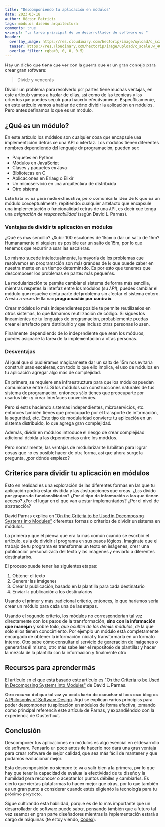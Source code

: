```yaml
---
title: "Descomponiendo tu aplicación en módulos"
date: 2023-03-18
author: Héctor Patricio
tags: módulos diseño arquitectura
comments: true
excerpt: "La tarea principal de un desarrollador de software es "
header:
  overlay_image: https://res.cloudinary.com/hectorip/image/upload/c_scale,w_1400/v1679205046/javier-miranda-3yQY9GPM8Mg-unsplash_nkacdz.jpg
  teaser: https://res.cloudinary.com/hectorip/image/upload/c_scale,w_400/v1679205046/javier-miranda-3yQY9GPM8Mg-unsplash_nkacdz.jpg
  overlay_filter: rgba(0, 0, 0, 0.5)
---
```


Hay un dicho que tiene que ver con la guerra que es un gran consejo para crear gran software:

> Divide y vencerás

Dividir un problema para resolverlo por partes tiene muchas ventajas, en este artículo vamos a hablar de ellas, así como de las técnicas y los criterios que puedes seguir para hacerlo efectivamente. Específicamente, en este artículo vamos a hablar de cómo dividir la aplicación en módulos. Pero antes definamos lo que es un módulo.

## ¿Qué es un módulo?

En este artículo los módulos son cualquier cosa que encapsule una implementación detrás de una API o interfaz. Los módulos tienen diferentes nombres dependiendo del lenguaje de programación, pueden ser:

- Paquetes en Python
- Módulos en JavaScript
- Clases y paquetes en Java
- Bibliotecas en C
- Aplicaciones en Erlang o Elixir
- Un microservicio en una arquitectura de distribuida
- Otro sistema

Esta lista no es para nada exhaustiva, pero comunica la idea de lo que es un módulo conceptualmente, repitiendo: cualquier artefacto que encapsule una implementación o funcionalidad detrás de una API, es decir que tenga una _asignación de responsabilidad_ (según David L. Parnas).

### Ventajas de dividir tu aplicación en módulos

¿Qué es más sencillo? ¿Subir 100 escalones de 15cm o dar un salto de 15m? Humanamente ni siquiera es posible dar un salto de 15m, por lo que tenemos que recurrir a usar las escaleras.

Lo mismo sucede intelectualmente, la mayoría de los problemas que resolvemos en programación son más grandes de lo que puede caber en nuestra mente en un tiempo determinado. Es por esto que tenemos que descomponer los problemas en partes más pequeñas.

La modularización te permite cambiar el sistema de forma más sencilla, mientras respetes la interfaz entre los módulos (su _API_), puedes cambiar el módulo que resuelve cierta parte del problema sin afectar el sistema entero. A esto a veces le llaman **programación por contrato**.

Crear módulos lo más independientes posible te permite reutilizarlos en otros sistemas, lo que llamamos reutilización de código. Si sigues los lineamientos de tu lenguajes de programación, probablemente puedas crear el artefacto para distribuirlo y que incluso otras personas lo usen.

Finalmente, dependiendo de lo independiente que sean los módulos, puedes asignarle la tarea de la implementación a otras personas.

### Desventajas

Al igual que si pudiéramos mágicamente dar un salto de 15m nos evitaría construir unas escaleras, con todo lo que ello implica, el uso de módulos en tu aplicación agregar algo más de complejidad.

En primera, se requiere una infraestructura para que los módulos puedan comunicarse entre sí. Si los módulos son construcciones naturales de tus sistema de programación, entonces sólo tienes que preocuparte por usarlos bien y crear interfaces convenientes.

Pero si estás haciendo sistemas independientes, microservicios, etc. entonces también tienes que preocuparte por el transporte de información, la seguridad, etc. Este tipo de modularidad convierte tu aplicación en un sistema distribuido, lo que agrega gran complejidad.

Además, dividir en módulos introduce el riesgo de crear complejidad adicional debida a las dependencias entre los módulos.

Pero normalmente, las ventajas de modularizar te habilitan para lograr cosas que no es posible hacer de otra forma, así que ahora surge la pregunta, ¿por dónde empiezo?

## Criterios para dividir tu aplicación en módulos

Esto en realidad es una exploración de las diferentes formas en las que tu aplicación podría estar dividida y las abstracciones que creas. ¿Los divido por grupos de funcionalidades? ¿Por el tipo de información a los que tienen acceso? ¿Por el lugar en el que van a estar implementados? ¿Por el nivel de abstracción?

David Parnas explica en ["On the Criteria to be Used in Decomposing Systems into Modules"](https://www.win.tue.nl/~wstomv/edu/2ip30/references/criteria_for_modularization.pdf) diferentes formas o criterios de dividir un sistema en módulos.

La primera y que él piensa que era la más común cuando se escribió el artículo, es la de dividir el programa en sus pasos lógicos. Imagínate que el trabajo de tu programa es transformar un texto en imágenes, crear una publicación personalizada del texto y las imágenes y enviarlo a diferentes destinatarios.

El proceso puede tener las siguientes etapas:

1. Obtener el texto
2. Generar las imágenes
3. Crear la publicación, basado en la plantilla para cada destinatario
4. Enviar la publicación a los destinatarios

Usando el primer y más tradicional criterio, entonces, lo que haríamos sería crear un módulo para cada una de las etapas.

Usando el segundo criterio, los módulos no corresponderían tal vez directamente con los pasos de la transformación, **sino con la información que manejan** y sobre todo, _que ocultan de los demás módulos_, de la que sólo ellos tienen conocimiento. Por ejemplo un módulo está completamente encargado de obtener la información inicial y transformarla en un formato interno. Otro sabe cómo consultar el servicio de generación de imágenes o generarlas él mismo, otro más sabe leer el repositorio de plantillas y hacer la mezcla de la plantilla con la información y finalmente otro

## Recursos para aprender más

El artículo en el que está basado este artículo es ["On the Criteria to be Used in Decomposing Systems into Modules"](https://www.win.tue.nl/~wstomv/edu/2ip30/references/criteria_for_modularization.pdf) de David L. Parnas.

Otro recurso del que tal vez ya estés harto de escuchar si lees este blog es [A Philosophy of Software Design](https://www.amazon.com/Philosophy-Software-Design-John-Ousterhout/dp/1732102201). Aquí se explican varios principios para poder descomponer tu aplicación en módulos de forma efectiva, tomando como principal referencia este artículo de Parnas, y expandiéndolo con la experiencia de Ousterhout.

## Conclusión

Descomponer tus aplicaciones en módulos es algo esencial en el desarrollo de software. Pensarlo un poco antes de hacerlo nos dará una gran ventaja para crear software de mejor calidad, que sea más fácil de mantener y que podamos evolucionar mejor.

Esta descomposición no siempre te va a salir bien a la primera, por lo que hay que tener la capacidad de evaluar la efectividad de tu diseño y la humildad para reconocer o aceptar los puntos débiles y cambiarlos. Es cierto que ciertas plataformas lo hacen mejor que otras, por lo que también es un gran punto a considerar cuando estés eligiendo la tecnología para tu próximo proyecto.

Sigue cultivando esta habilidad, porque es de lo más importante que un desarrollador de software puede saber, pensando también que a futuro tal vez seamos en gran parte diseñadores mientras la implementación estará a cargo de máquinas (te estoy viendo, [Codex](https://openai.com/blog/openai-codex)).
